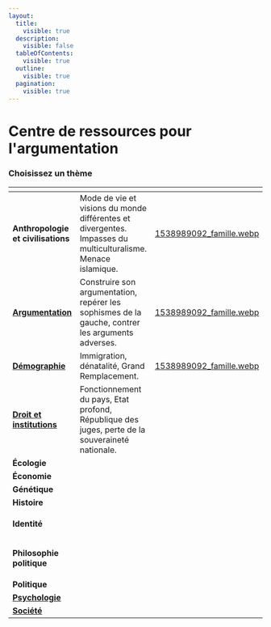 ```yaml
---
layout:
  title:
    visible: true
  description:
    visible: false
  tableOfContents:
    visible: true
  outline:
    visible: true
  pagination:
    visible: true
---
```


# Centre de ressources pour l'argumentation

### Choisissez un thème

<table data-view="cards"><thead><tr><th></th><th></th><th data-hidden data-card-cover data-type="files"></th><th data-hidden></th><th data-hidden data-card-target data-type="content-ref"></th></tr></thead><tbody><tr><td><strong>Anthropologie et civilisations</strong></td><td>Mode de vie et visions du monde différentes et divergentes. Impasses du multiculturalisme. Menace islamique.</td><td><a href=".gitbook/assets/1538989092_famille.webp">1538989092_famille.webp</a></td><td></td><td><a href="broken-reference">Broken link</a></td></tr><tr><td><a href="argumentation/"><strong>Argumentation</strong></a></td><td>Construire son argumentation, repérer les sophismes de la gauche, contrer les arguments adverses.</td><td><a href=".gitbook/assets/1538989092_famille.webp">1538989092_famille.webp</a></td><td></td><td></td></tr><tr><td><a href="demographie/"><strong>Démographie</strong></a></td><td>Immigration, dénatalité, Grand Remplacement.</td><td><a href=".gitbook/assets/1538989092_famille.webp">1538989092_famille.webp</a></td><td></td><td></td></tr><tr><td><a href="droit-et-institutions/"><strong>Droit et institutions</strong></a></td><td>Fonctionnement du pays, Etat profond, République des juges, perte de la souveraineté nationale.</td><td></td><td></td><td></td></tr><tr><td><strong>Écologie</strong></td><td></td><td></td><td></td><td></td></tr><tr><td><strong>Économie</strong></td><td></td><td></td><td></td><td></td></tr><tr><td><strong>Génétique</strong></td><td></td><td></td><td></td><td></td></tr><tr><td><strong>Histoire</strong> </td><td></td><td></td><td></td><td></td></tr><tr><td><p><strong>Identité</strong></p><p></p></td><td></td><td></td><td></td><td></td></tr><tr><td><p><strong>Philosophie politique</strong></p><p></p></td><td></td><td></td><td></td><td><a href="broken-reference">Broken link</a></td></tr><tr><td><strong>Politique</strong></td><td></td><td></td><td></td><td></td></tr><tr><td><a href="psychologie.md"><strong>Psychologie</strong></a></td><td></td><td></td><td></td><td></td></tr><tr><td><a href="societe/"><strong>Société</strong></a></td><td></td><td></td><td></td><td></td></tr></tbody></table>

